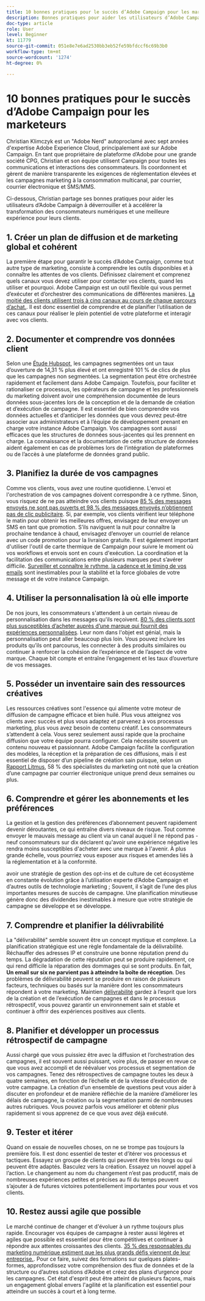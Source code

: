 ```yaml
---
title: 10 bonnes pratiques pour le succès d’Adobe Campaign pour les marketeurs
description: Bonnes pratiques pour aider les utilisateurs d’Adobe Campaign à déverrouiller et à accélérer la transformation des consommateurs numériques et une meilleure expérience pour leurs clients.
doc-type: article
role: User
level: Beginner
kt: 11779
source-git-commit: 051e8e7e6ad2530bb3eb52fe59bfdccf6c69b3b0
workflow-type: tm+mt
source-wordcount: '1274'
ht-degree: 0%

---
```



# 10 bonnes pratiques pour le succès d’Adobe Campaign pour les marketeurs

Christian Klimczyk est un &quot;Adobe Nerd&quot; autoproclamé avec sept années d&#39;expertise Adobe Experience Cloud, principalement axé sur Adobe Campaign. En tant que propriétaire de plateforme d’Adobe pour une grande société CPG, Christian et son équipe utilisent Campaign pour toutes les communications et interactions des consommateurs. Ils coordonnent et gèrent de manière transparente les exigences de réglementation élevées et les campagnes marketing à la consommation multicanal, par courrier, courrier électronique et SMS/MMS.

Ci-dessous, Christian partage ses bonnes pratiques pour aider les utilisateurs d’Adobe Campaign à déverrouiller et à accélérer la transformation des consommateurs numériques et une meilleure expérience pour leurs clients.


## 1. Créer un plan de diffusion et de marketing global et cohérent

La première étape pour garantir le succès d’Adobe Campaign, comme tout autre type de marketing, consiste à comprendre les outils disponibles et à connaître les attentes de vos clients. Définissez clairement et comprenez quels canaux vous devez utiliser pour contacter vos clients, quand les utiliser et pourquoi. Adobe Campaign est un outil flexible qui vous permet d’exécuter et d’orchestrer des communications de différentes manières. [La moitié des clients utilisent trois à cinq canaux au cours de chaque parcours d’achat.](https://www.mckinsey.com/capabilities/operations/our-insights/redefine-the-omnichannel-approach-focus-on-what-truly-matters). Il est donc essentiel de comprendre et de planifier l’utilisation de ces canaux pour réaliser le plein potentiel de votre plateforme et interagir avec vos clients.


## 2. Documenter et comprendre vos données client

Selon une [Étude Hubspot](https://www.linkedin.com/pulse/customer-segmentation-effective-b2b-business-industry-sabreen), les campagnes segmentées ont un taux d’ouverture de 14,31 % plus élevé et ont enregistré 101 % de clics de plus que les campagnes non segmentées. La segmentation peut être orchestrée rapidement et facilement dans Adobe Campaign. Toutefois, pour faciliter et rationaliser ce processus, les opérateurs de campagne et les professionnels du marketing doivent avoir une compréhension documentée de leurs données sous-jacentes lors de la conception et de la demande de création et d’exécution de campagne. Il est essentiel de bien comprendre vos données actuelles et d’anticiper les données que vous devrez peut-être associer aux administrateurs et à l’équipe de développement prenant en charge votre instance Adobe Campaign. Vos campagnes sont aussi efficaces que les structures de données sous-jacentes qui les prennent en charge. La connaissance et la documentation de cette structure de données aident également en cas de problèmes lors de l’intégration de plateformes ou de l’accès à une plateforme de données grand public.


## 3. Planifiez la durée de vos campagnes

Comme vos clients, vous avez une routine quotidienne. L&#39;envoi et l&#39;orchestration de vos campagnes doivent correspondre à ce rythme. Sinon, vous risquez de ne pas atteindre vos clients puisque [85 % des messages envoyés ne sont pas ouverts et 98 % des messages envoyés n’obtiennent pas de clic publicitaire](https://www.validity.com/resource-center/state-of-email-2021/). Si, par exemple, vos clients vérifient leur téléphone le matin pour obtenir les meilleures offres, envisagez de leur envoyer un SMS en tant que promotion. S’ils naviguent la nuit pour connaître la prochaine tendance à chaud, envisagez d’envoyer un courriel de relance avec un code promotion pour la livraison gratuite. Il est également important d&#39;utiliser l&#39;outil de carte thermique de Campaign pour suivre le moment où vos workflows et envois sont en cours d&#39;exécution. La coordination et la facilitation des communications entre plusieurs marques peut s’avérer difficile. [Surveiller et connaître le rythme, la cadence et le timing de vos emails](https://experienceleaguecommunities.adobe.com/t5/adobe-campaign-classic-blogs/predictive-send-time-optimization-with-adobe-campaign/ba-p/561554) sont inestimables pour la stabilité et la force globales de votre message et de votre instance Campaign.


## 4. Utiliser la personnalisation là où elle importe

De nos jours, les consommateurs s&#39;attendent à un certain niveau de personnalisation dans les messages qu&#39;ils reçoivent. [80 % des clients sont plus susceptibles d’acheter auprès d’une marque qui fournit des expériences personnalisées](https://us.epsilon.com/power-of-me). Leur nom dans l&#39;objet est génial, mais la personnalisation peut aller beaucoup plus loin. Vous pouvez inclure les produits qu’ils ont parcourus, les connecter à des produits similaires ou continuer à renforcer la cohésion de l’expérience et de l’aspect de votre marque. Chaque bit compte et entraîne l’engagement et les taux d’ouverture de vos messages.


## 5. Posséder un inventaire sain des ressources créatives

Les ressources créatives sont l&#39;essence qui alimente votre moteur de diffusion de campagne efficace et bien huilé. Plus vous atteignez vos clients avec succès et plus vous adaptez et parvenez à vos processus marketing, plus vous avez besoin de contenu créatif. Les consommateurs s’attendent à cela. Vous serez seulement aussi rapide que la prochaine diffusion que votre équipe pourra configurer. Cela nécessite souvent un contenu nouveau et passionnant. Adobe Campaign facilite la configuration des modèles, la réception et la préparation de ces diffusions, mais il est essentiel de disposer d’un pipeline de création sain puisque, selon un [Rapport Litmus](https://www.litmus.com/resources/state-of-email/), 58 % des spécialistes du marketing ont noté que la création d’une campagne par courrier électronique unique prend deux semaines ou plus.


## 6. Comprendre et gérer les abonnements et les préférences

La gestion et la gestion des préférences d’abonnement peuvent rapidement devenir déroutantes, ce qui entraîne divers niveaux de risque. Tout comme envoyer le mauvais message au client via un canal auquel il ne répond pas - neuf consommateurs sur dix déclarent qu&#39;avoir une expérience négative les rendra moins susceptibles d&#39;acheter avec une marque à l&#39;avenir. À plus grande échelle, vous pourriez vous exposer aux risques et amendes liés à la réglementation et à la conformité.

avoir une stratégie de gestion des opt-ins et de culture de cet écosystème en constante évolution grâce à l’utilisation experte d’Adobe Campaign et d’autres outils de technologie marketing ; Souvent, il s’agit de l’une des plus importantes mesures de succès de campagne. Une planification minutieuse génère donc des dividendes inestimables à mesure que votre stratégie de campagne se développe et se développe.


## 7. Comprendre et planifier la délivrabilité

La &quot;délivrabilité&quot; semble souvent être un concept mystique et complexe. La planification stratégique est une règle fondamentale de la délivrabilité. Réchauffer des adresses IP et construire une bonne réputation prend du temps. La dégradation de cette réputation peut se produire rapidement, ce qui rend difficile la réparation des dommages qui se sont produits. En fait, **Un email sur six ne parvient pas à atteindre la boîte de réception**. Des problèmes de délivrabilité peuvent se produire en raison de plusieurs facteurs, techniques ou basés sur la manière dont les consommateurs répondent à votre marketing. Maintien [délivrabilité](https://business.adobe.com/products/campaign/email-deliverability.html) gardez à l’esprit que lors de la création et de l’exécution de campagnes et dans le processus rétrospectif, vous pouvez garantir un environnement sain et stable et continuer à offrir des expériences positives aux clients.


## 8. Planifier et développer un processus rétrospectif de campagne

Aussi chargé que vous puissiez être avec la diffusion et l’orchestration des campagnes, il est souvent aussi puissant, voire plus, de passer en revue ce que vous avez accompli et de réévaluer vos processus et segmentation de vos campagnes. Tenez des rétrospectives de campagne toutes les deux à quatre semaines, en fonction de l’échelle et de la vitesse d’exécution de votre campagne. La création d’un ensemble de questions peut vous aider à discuter en profondeur et de manière réfléchie de la manière d’améliorer les délais de campagne, la création ou la segmentation parmi de nombreuses autres rubriques. Vous pouvez parfois vous améliorer et obtenir plus rapidement si vous apprenez de ce que vous avez déjà exécuté.



## 9. Tester et itérer

Quand on essaie de nouvelles choses, on ne se trompe pas toujours la première fois. Il est donc essentiel de tester et d’itérer vos processus et tactiques. Essayez un groupe de clients qui peuvent être très longs ou qui peuvent être adaptés. Basculez vers la création. Essayez un nouvel appel à l’action. Le changement au nom du changement n’est pas productif, mais de nombreuses expériences petites et précises au fil du temps peuvent s’ajouter à de futures victoires potentiellement importantes pour vous et vos clients.



## 10. Restez aussi agile que possible

Le marché continue de changer et d&#39;évoluer à un rythme toujours plus rapide. Encourager vos équipes de campagne à rester aussi légères et agiles que possible est essentiel pour être compétitives et continuer à répondre aux attentes croissantes des clients. [35 % des responsables du marketing numérique estiment que les plus grands défis viennent de leur entreprise.](https://www.gartner.com/en/newsroom/press-releases/gartner-says-35--of-digital-marketing-leaders-believe-the-bigges). Pour ce faire, suivez des formations sur quelques plates-formes, approfondissez votre compréhension des flux de données et de la structure ou d’autres solutions d’Adobe et créez des plans d’urgence pour les campagnes. Cet état d&#39;esprit peut être atteint de plusieurs façons, mais un engagement global envers l&#39;agilité et la planification est essentiel pour atteindre un succès à court et à long terme.
